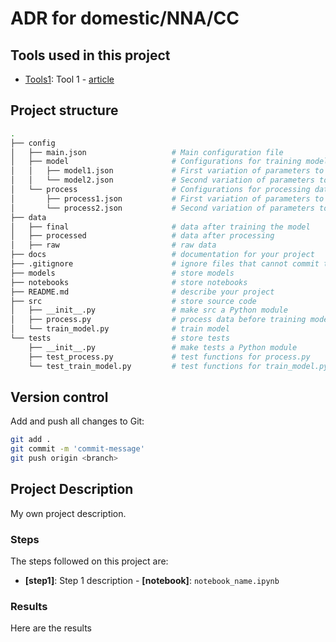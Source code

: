 # ADR for domestic/NNA/CC

## Tools used in this project
* [Tools1](https://link.com/): Tool 1 - [article](https://article1.com)


## Project structure
```bash
.
├── config                      
│   ├── main.json                   # Main configuration file
│   ├── model                       # Configurations for training model
│   │   ├── model1.json             # First variation of parameters to train model
│   │   └── model2.json             # Second variation of parameters to train model
│   └── process                     # Configurations for processing data
│       ├── process1.json           # First variation of parameters to process data
│       └── process2.json           # Second variation of parameters to process data
├── data            
│   ├── final                       # data after training the model
│   ├── processed                   # data after processing
│   ├── raw                         # raw data
├── docs                            # documentation for your project
├── .gitignore                      # ignore files that cannot commit to Git
├── models                          # store models
├── notebooks                       # store notebooks
├── README.md                       # describe your project
├── src                             # store source code
│   ├── __init__.py                 # make src a Python module 
│   ├── process.py                  # process data before training model
│   └── train_model.py              # train model
└── tests                           # store tests
    ├── __init__.py                 # make tests a Python module 
    ├── test_process.py             # test functions for process.py
    └── test_train_model.py         # test functions for train_model.py
```

## Version control

Add and push all changes to Git:
```bash
git add .
git commit -m 'commit-message'
git push origin <branch>
```

## Project Description

My own project description.
    
### Steps

The steps followed on this project are:

* **[step1]**: Step 1 description - **[notebook]**: ```notebook_name.ipynb```

### Results

Here are the results